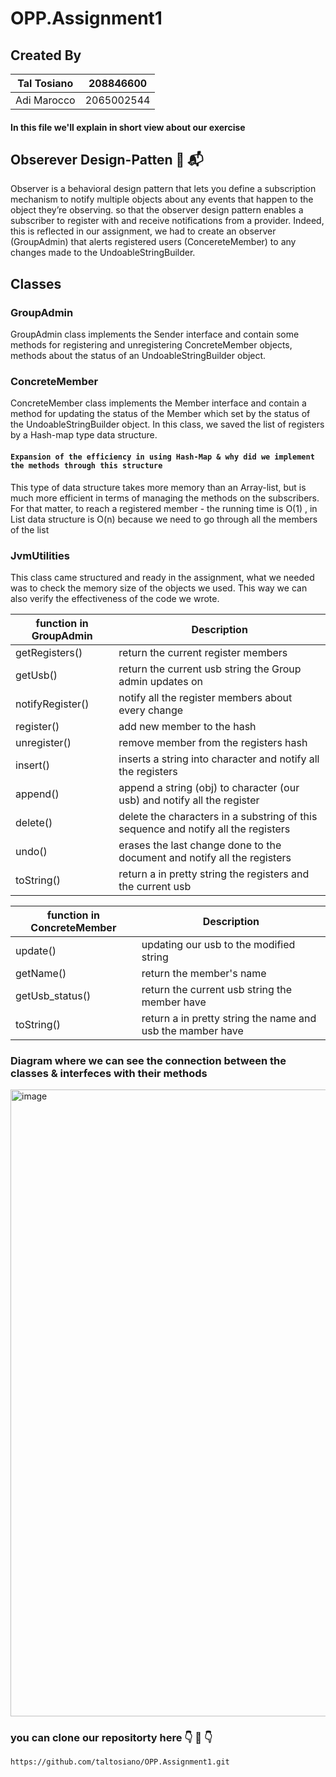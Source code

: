 # OPP.Assignment1

## Created By 
|Tal Tosiano |  208846600 | 
| ------------ | ------------ | 
| Adi Marocco | 2065002544 | 

  
#### In this file we'll explain in short view about our exercise

## Obserever Design-Patten  :goggles: :mailbox_with_mail: 
Observer is a behavioral design pattern that lets you define a subscription mechanism to notify multiple objects about any events that happen to the object they’re observing. so that the observer design pattern enables a subscriber to register with and receive notifications from a provider.
Indeed, this is reflected in our assignment, we had to create an observer (GroupAdmin) that alerts registered users (ConcereteMember) to any changes made to the UndoableStringBuilder.

## Classes

### GroupAdmin
GroupAdmin class implements the Sender interface and contain some methods for registering and unregistering ConcreteMember objects, methods about the status of an UndoableStringBuilder object.

### ConcreteMember
ConcreteMember class implements the Member interface and contain a method for updating the status of the Member which set by the status of the UndoableStringBuilder object. In this class, we saved the list of registers by a Hash-map type data structure.

#### `Expansion of the efficiency in using Hash-Map & why did we implement the methods through this structure`
This type of data structure takes more memory than an Array-list, but is much more efficient in terms of managing the methods on the subscribers. For that matter, to reach a registered member - the running time is O(1) , in List data structure is O(n) because we need to go through all the members of the list

### JvmUtilities
This class came structured and ready in the assignment, what we needed was to check the memory size of the objects we used. This way we can also verify the effectiveness of the code we wrote.

|function in GroupAdmin |  Description | 
| ------------ | ------------ | 
| getRegisters() | return the current register members | 
| getUsb() | return the current usb string the Group admin updates on | 
| notifyRegister() | notify all the register members about every change |  
| register() | add new member to the hash |   
| unregister() | remove member from the registers hash | 
| insert() | inserts a string into character and notify all the registers |  
| append() | append a string (obj) to character (our usb) and notify all the register |  
| delete() | delete the characters in a substring of this sequence and notify all the registers |  
| undo() | erases the last change done to the document and notify all the registers | 
| toString() | return a in pretty string the registers and the current usb  | 


|function in ConcreteMember |  Description | 
| ------------ | ------------ | 
| update() | updating our usb to the modified string |
| getName() | return the member's name | 
| getUsb_status() | return the current usb string the member have | 
| toString() | return a in pretty string the name and usb the mamber have  | 

### Diagram where we can see the connection between the classes & interfeces with their methods
<img width="1003" alt="image" src="https://user-images.githubusercontent.com/94299489/209980505-79c922d7-63c7-4dff-a15b-49a7d011e71c.png">

### you can clone our repositorty here :point_down: :slightly_smiling_face:	:point_down: 
```
https://github.com/taltosiano/OPP.Assignment1.git

```


